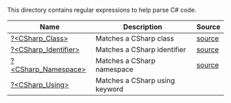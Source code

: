 This directory contains regular expressions to help parse C# code.


|Name                                        |Description                   |Source                               |
|--------------------------------------------|------------------------------|-------------------------------------|
|[?<CSharp_Class>](Class.regex.txt)          |Matches a CSharp class        |[source](Class.regex.source.ps1)     |
|[?<CSharp_Identifier>](Identifier.regex.txt)|Matches a CSharp identifier   |[source](Identifier.regex.source.ps1)|
|[?<CSharp_Namespace>](Namespace.regex.txt)  |Matches a CSharp namespace    |[source](Namespace.regex.source.ps1) |
|[?<CSharp_Using>](Using.regex.txt)          |Matches a CSharp using keyword|


